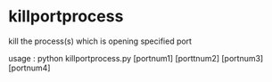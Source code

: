 # killportprocess
kill the process(s) which is opening specified port

usage : 
   python killportprocess.py [portnum1] [porttnum2] [portnum3] [portnum4]
